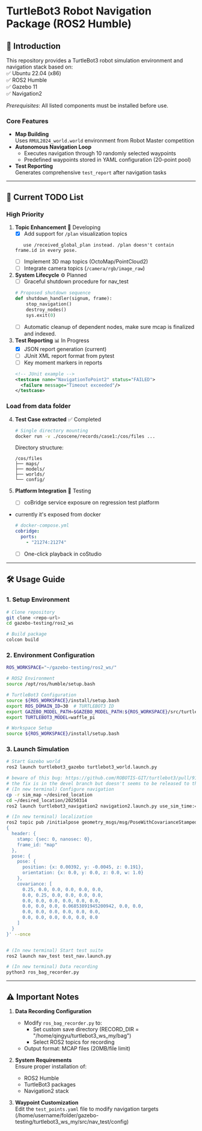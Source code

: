 # TurtleBot3 Robot Navigation Package (ROS2 Humble)

## 📖 Introduction  
This repository provides a TurtleBot3 robot simulation environment and navigation stack based on:  
✅ Ubuntu 22.04 (x86)  
✅ ROS2 Humble  
✅ Gazebo 11  
✅ Navigation2  

*Prerequisites*: All listed components must be installed before use.

### Core Features  
- **Map Building**  
  Uses `RMUL2024_world.world` environment from Robot Master competition  
- **Autonomous Navigation Loop**  
  - Executes navigation through 10 randomly selected waypoints  
  - Predefined waypoints stored in YAML configuration (20-point pool)  
- **Test Reporting**  
  Generates comprehensive `test_report` after navigation tasks  

---

## 🚧 Current TODO List

### High Priority
1. **Topic Enhancement** 🔄 Developing  
   - [x] Add support for `/plan` visualization topics
   ```
      use /received_global_plan instead. /plan doesn't contain frame.id in every pose. 
   ```
   - [ ] Implement 3D map topics (OctoMap/PointCloud2)
   - [ ] Integrate camera topics (`/camera/rgb/image_raw`)

2. **System Lifecycle** ⚙️ Planned  
   - [ ] Graceful shutdown procedure for nav_test
   ```python
   # Proposed shutdown sequence
   def shutdown_handler(signum, frame):
       stop_navigation()
       destroy_nodes()
       sys.exit(0)
   ```
   - [ ] Automatic cleanup of dependent nodes, make sure mcap is finalized and indexed.

3. **Test Reporting** 📊 In Progress  
   - [x] JSON report generation (current)
   - [ ] JUnit XML report format from pytest
   - [ ] Key moment markers in reports
   ```xml
   <!-- JUnit example -->
   <testcase name="NavigationToPoint2" status="FAILED">
     <failure message="Timeout exceeded"/>
   </testcase>
   ```

### Load from data folder
4. **Test Case extracted** ✅ Completed  
   ```bash
   # Single directory mounting
   docker run -v ./coscene/records/case1:/cos/files ...
   ```
   Directory structure:
   ```
   /cos/files
   ├── maps/
   ├── models/
   ├── worlds/
   └── config/
   ```

5. **Platform Integration** 🔗 Testing  
   - [ ] coBridge service exposure on regression test platform
 - currently it's exposed from docker
   ```yaml
   # docker-compose.yml
   cobridge:
     ports:
       - "21274:21274"
   ```
   - [ ] One-click playback in coStudio

---

## 🛠️ Usage Guide

### 1. Setup Environment
```bash
# Clone repository
git clone <repo-url>
cd gazebo-testing/ros2_ws

# Build package
colcon build
```

### 2. Environment Configuration
```bash
ROS_WORKSPACE="~/gazebo-testing/ros2_ws/"

# ROS2 Environment
source /opt/ros/humble/setup.bash

# TurtleBot3 Configuration
source ${ROS_WORKSPACE}/install/setup.bash
export ROS_DOMAIN_ID=30  # TURTLEBOT3 ID
export GAZEBO_MODEL_PATH=$GAZEBO_MODEL_PATH:${ROS_WORKSPACE}/src/turtlebot3_simulations/turtlebot3_gazebo/models
export TURTLEBOT3_MODEL=waffle_pi

# Workspace Setup
source ${ROS_WORKSPACE}/install/setup.bash
```

### 3. Launch Simulation
```bash
# Start Gazebo world
ros2 launch turtlebot3_gazebo turtlebot3_world.launch.py

# beware of this bug: https://github.com/ROBOTIS-GIT/turtlebot3/pull/916
# the fix is in the devel branch but doesn't seems to be released to the apt source
# (In new terminal) Configure navigation
cp -r sim_map ~/desired_location
cd ~/desired_location/20250314
ros2 launch turtlebot3_navigation2 navigation2.launch.py use_sim_time:=true map:=normal.yaml

# (In new terminal) localization
ros2 topic pub /initialpose geometry_msgs/msg/PoseWithCovarianceStamped '
{
  header: {
    stamp: {sec: 0, nanosec: 0},
    frame_id: "map"
  },
  pose: {
    pose: {
      position: {x: 0.00392, y: -0.0045, z: 0.191},                       
      orientation: {x: 0.0, y: 0.0, z: 0.0, w: 1.0}                     
    },
    covariance: [
      0.25, 0.0, 0.0, 0.0, 0.0, 0.0,                          
      0.0, 0.25, 0.0, 0.0, 0.0, 0.0,           
      0.0, 0.0, 0.0, 0.0, 0.0, 0.0,
      0.0, 0.0, 0.0, 0.06853891945200942, 0.0, 0.0,                     
      0.0, 0.0, 0.0, 0.0, 0.0, 0.0,
      0.0, 0.0, 0.0, 0.0, 0.0, 0.0
    ]
  }
}' --once


# (In new terminal) Start test suite
ros2 launch nav_test test_nav.launch.py

# (In new terminal) Data recording
python3 ros_bag_recorder.py
```

---

## ⚠️ Important Notes
1. **Data Recording Configuration**  
   - Modify `ros_bag_recorder.py` to:  
     - Set custom save directory  (RECORD_DIR = "/home/qingyu/turtlebot3_ws_my/bag") 
     - Select ROS2 topics for recording  
   - Output format: MCAP files (20MB/file limit)  

2. **System Requirements**  
   Ensure proper installation of:  
   - ROS2 Humble  
   - TurtleBot3 packages  
   - Navigation2 stack  

3. **Waypoint Customization**  
   Edit the `test_points.yaml` file to modify navigation targets (/home/username/folder/gazebo-testing/turtlebot3_ws_my/src/nav_test/config)
